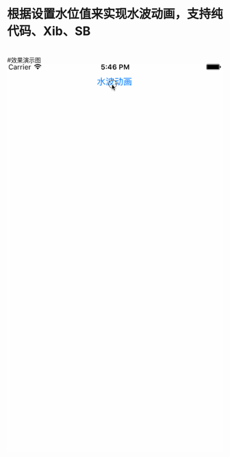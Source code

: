 # 根据设置水位值来实现水波动画，支持纯代码、Xib、SB

#



#效果演示图
![Image](https://github.com/KBvsMJ/EBTWaterWaveDemo/blob/master/demogif/3.gif)
